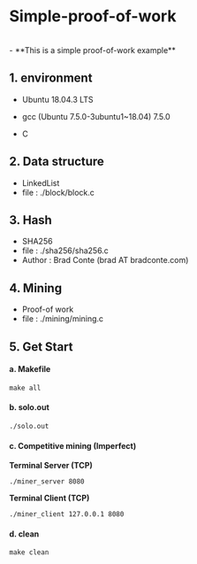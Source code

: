 # Simple-proof-of-work
<br />
 - **This is a simple proof-of-work example**
<br />

## 1. environment

 - Ubuntu 18.04.3 LTS

 - gcc (Ubuntu 7.5.0-3ubuntu1~18.04) 7.5.0

 - C

   

## 2. Data structure

  -	LinkedList
  -	file : ./block/block.c



## 3. Hash

 - SHA256
 - file : ./sha256/sha256.c
 - Author : Brad Conte (brad AT bradconte.com)



## 4. Mining

 - Proof-of work
 - file : ./mining/mining.c



## 5. Get Start

#### a. Makefile

```
make all
```



#### b.  solo.out

```
./solo.out
```



#### c. Competitive mining (Imperfect)

**Terminal Server (TCP)**

```
./miner_server 8080
```

**Terminal Client (TCP)**

```
./miner_client 127.0.0.1 8080
```



#### d. clean

```
make clean
```

